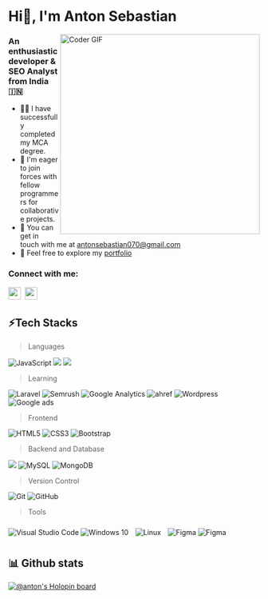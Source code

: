 <h1 align="left">Hi👋, I'm Anton Sebastian</h1>
<img align="right" alt="Coder GIF" width=400 src="https://images.squarespace-cdn.com/content/v1/5769fc401b631bab1addb2ab/1541580611624-TE64QGKRJG8SWAIUS7NS/ke17ZwdGBToddI8pDm48kPoswlzjSVMM-SxOp7CV59BZw-zPPgdn4jUwVcJE1ZvWQUxwkmyExglNqGp0IvTJZamWLI2zvYWH8K3-s_4yszcp2ryTI0HqTOaaUohrI8PI6FXy8c9PWtBlqAVlUS5izpdcIXDZqDYvprRqZ29Pw0o/coding-freak.gif" />
<h3 align="left">An enthusiastic developer & SEO Analyst from India 🇮🇳</h3>

- 👨‍🎓 I have successfully completed my MCA degree.
- 👯 I'm eager to join forces with fellow programmers for collaborative projects.
- 📧 You can get in touch with me at <a href="https://mail.google.com/mail/u/0/?to=antonsebastian070@gmail.com&fs=1&tf=cm">antonsebastian070@gmail.com</a>
- 📝 Feel free to explore my <a href="" target="_blank">portfolio</a>

<h3 align="left">Connect with me:</h3>

<a href="www.linkedin.com/in/anton-sebastian-0053b0264" target="_blank"><img src="https://cdn-icons-png.flaticon.com/512/3536/3536505.png" height="25" width="25"/></a>&nbsp;
<a href="https://www.instagram.com/anton__sebastian/" target="_blank"><img src="https://cdn-icons-png.flaticon.com/512/2111/2111463.png" height="25" width="25"/></a>&nbsp;

## ⚡Tech Stacks
> Languages 
<p>
<img alt="JavaScript" src="https://img.shields.io/badge/javascript%20-%23323330.svg?&style=for-the-badge&logo=javascript&logoColor=%23F7DF1E"/>
<img src="https://img.shields.io/badge/c++-%2300599C.svg?style=for-the-badge&logo=c%2B%2B&logoColor=white" />
<img src="https://img.shields.io/badge/python-3670A0?style=for-the-badge&logo=python&logoColor=ffdd54" />
</p>

> Learning 
<p>
<img alt="Laravel" src="https://img.shields.io/badge/laravel-%2320232a.svg?style=for-the-badge&logo=laravel&logoColor=white"/>
 <img alt="Semrush" src="https://img.shields.io/badge/semrush%20-%23FF2D20.svg?&style=for-the-badge&logo=semrush&logoColor=%2361DAFB"/>
 <img alt="Google Analytics" src="https://img.shields.io/badge/google analytics-%2320232a.svg?style=for-the-badge&logo=google analytics&logoColor=white"/>
 <img alt="ahref" src="https://img.shields.io/badge/ahref%20-%23FF2D20.svg?&style=for-the-badge&logo=ahref&logoColor=%2361DAFB"/>
 <img alt="Wordpress" src="https://img.shields.io/badge/Wordpress-%2320232a.svg?style=for-the-badge&logo=Wordpress&logoColor=white"/>
  <img alt="Google ads" src="https://img.shields.io/badge/Google ads%20-%23FF2D20.svg?&style=for-the-badge&logo=Google ads&logoColor=%2361DAFB"/>
</p>

>Frontend
<p>
<img alt="HTML5" src="https://img.shields.io/badge/html5%20-%23E34F26.svg?&style=for-the-badge&logo=html5&logoColor=white"/>
<img alt="CSS3" src="https://img.shields.io/badge/css3%20-%231572B6.svg?&style=for-the-badge&logo=css3&logoColor=white"/>
<img alt="Bootstrap" src="https://img.shields.io/badge/bootstrap%20-%23563D7C.svg?&style=for-the-badge&logo=bootstrap&logoColor=black"/>
</p>

>Backend and Database
<p>
<img src="https://img.shields.io/badge/php-%23777BB4.svg?style=for-the-badge&logo=php&logoColor=white" />
<img alt="MySQL" src="https://img.shields.io/badge/mysql-%2300f.svg?&style=for-the-badge&logo=mysql&logoColor=white"/>
<img alt="MongoDB" src ="https://img.shields.io/badge/MongoDB-%234ea94b.svg?&style=for-the-badge&logo=mongodb&logoColor=white"/>
 
</p>

>Version Control
<p>
<img alt="Git" src="https://img.shields.io/badge/git%20-%23F05033.svg?&style=for-the-badge&logo=git&logoColor=white"/>
<img alt="GitHub" src="https://img.shields.io/badge/github%20-%23121011.svg?&style=for-the-badge&logo=github&logoColor=white"/>
</p>

>Tools
<p>
<img alt="Visual Studio Code" src="https://img.shields.io/badge/VisualStudioCode-0078d7.svg?&style=for-the-badge&logo=visual-studio-code&logoColor=white"/>
<img alt="Windows 10" src="https://img.shields.io/badge/Windows-0078D6?style=for-the-badge&logo=windows&logoColor=white" />
<img style="margin: 10px" src="https://img.shields.io/badge/Linux-FCC624?style=for-the-badge&logo=linux&logoColor=black" alt="Linux" />
<img alt="Figma" src="https://img.shields.io/badge/figma-%23F24E1E.svg?&style=for-the-badge&logo=figma&logoColor=white"/>
<img alt="Figma" src="https://img.shields.io/badge/adobe%20photoshop-%2331A8FF.svg?style=for-the-badge&logo=adobe%20photoshop&logoColor=white"/>
</p>

## 📊 Github stats
<!-- <p align="left"> <img src="https://github-readme-stats.vercel.app/api?username=alanshijo&show_icons=true&theme=gotham" alt="alanshijo" /> 
<a href="https://git.io/streak-stats"><img src="https://streak-stats.demolab.com?user=alanshijo&theme=gotham&border_radius=4&date_format=j%20M%5B%20Y%5D" /></a> -->

[![@anton's Holopin board](https://holopin.me/antons)](https://holopin.io/@antons)
